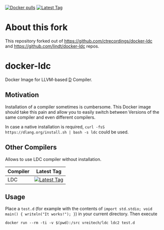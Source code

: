 [![Docker pulls](https://img.shields.io/docker/pulls/vreitech/ldc.svg)](https://hub.docker.com/r/vreitech/ldc/)
[![Latest Tag](https://img.shields.io/github/tag/vreitech/docker-ldc.svg)](https://hub.docker.com/r/vreitech/ldc/)

# About this fork

This repository forked out of https://github.com/ctrecordings/docker-ldc and https://github.com/lindt/docker-ldc repos.

# docker-ldc

Docker Image for LLVM-based [D](http://dlang.org) Compiler.

## Motivation

Installation of a compiler sometimes is cumbersome. This Docker image should take this pain and allow you to easily switch between Versions of the same compiler and even different compilers.

In case a native installation is required, `curl -fsS https://dlang.org/install.sh | bash -s ldc` could be used.

## Other Compilers

Allows to use LDC compiler without installation.

| Compiler | Latest Tag |
| -------- | ---------- |
| LDC      | [![Latest Tag](https://img.shields.io/github/tag/vreitech/docker-ldc.svg)](https://hub.docker.com/r/vreitech/ldc/) |

## Usage

Place a `test.d` (for example with the contents of `import std.stdio; void main() { writeln("It works!"); }`) in your current directory.
Then execute
```
docker run --rm -ti -v $(pwd):/src vreitech/ldc ldc2 test.d
```
